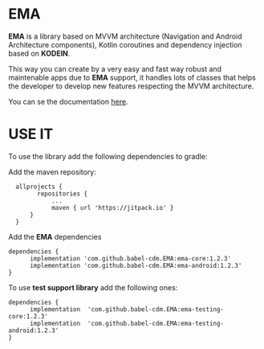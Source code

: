 # EMA

**EMA** is a library based on MVVM architecture (Navigation and Android Architecture components), Kotlin coroutines and dependency injection based on **KODEIN**.

This way you can create by a very easy and fast way robust and maintenable apps due to **EMA** support, it handles lots of classes that helps the developer to develop new features respecting the MVVM architecture.

You can se the documentation [here](https://github.com/carlosmateo89/Ema/wiki).

# USE IT

To use the library add the following dependencies to gradle:

Add the maven repository:
  >
      allprojects {
		    repositories {
			    ...
			    maven { url 'https://jitpack.io' }
    	  }
      }

Add the **EMA** dependencies
  >

    dependencies {
	      implementation 'com.github.babel-cdm.EMA:ema-core:1.2.3'
          implementation 'com.github.babel-cdm.EMA:ema-android:1.2.3'
    }

To use **test support library** add the following ones:

  >

    dependencies {
          implementation  'com.github.babel-cdm.EMA:ema-testing-core:1.2.3'
          implementation  'com.github.babel-cdm.EMA:ema-testing-android:1.2.3'
    }